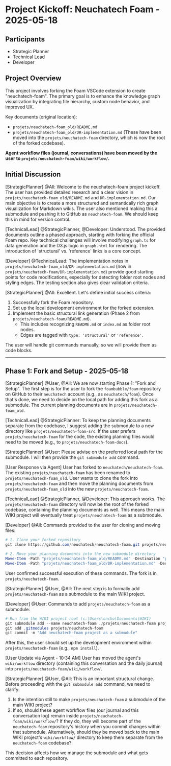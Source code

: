 # Project Kickoff: Neuchatech Foam - 2025-05-18

## Participants
- Strategic Planner
- Technical Lead
- Developer

## Project Overview
This project involves forking the Foam VSCode extension to create "neuchatech-foam". The primary goal is to enhance the knowledge graph visualization by integrating file hierarchy, custom node behavior, and improved UX.

Key documents (original location):
- `projets/neuchatech-foam_old/README.md`
- `projets/neuchatech-foam_old/DR-implementation.md`
(These have been moved into the `projets/neuchatech-foam` directory, which is now the root of the forked codebase).

**Agent workflow files (journal, conversations) have been moved by the user to `projets/neuchatech-foam/wiki/workflow/`.**

## Initial Discussion

[StrategicPlanner] @All: Welcome to the neuchatech-foam project kickoff. The user has provided detailed research and a clear vision in `projets/neuchatech-foam_old/README.md` and `DR-implementation.md`. Our main objective is to create a more structured and semantically rich graph visualization for Markdown wikis. The user also mentioned making this a submodule and pushing it to GitHub as `neuchatech-foam`. We should keep this in mind for version control.

[TechnicalLead] @StrategicPlanner, @Developer: Understood. The provided documents outline a phased approach, starting with forking the official Foam repo. Key technical challenges will involve modifying `graph.ts` for data generation and the D3.js logic in `graph.html` for rendering. The introduction of 'structural' vs. 'reference' links is a core concept.

[Developer] @TechnicalLead: The implementation notes in `projets/neuchatech-foam_old/DR-implementation.md` (now in `projets/neuchatech-foam/DR-implementation.md`) provide good starting points for code modifications, especially for detecting folder root nodes and styling edges. The testing section also gives clear validation criteria.

[StrategicPlanner] @All: Excellent. Let's define initial success criteria:
1. Successfully fork the Foam repository.
2. Set up the local development environment for the forked extension.
3. Implement the basic structural link generation (Phase 2 from `projets/neuchatech-foam/README.md`).
   - This includes recognizing `README.md` or `index.md` as folder root nodes.
   - Edges are tagged with `type: 'structural'` or `'reference'`.

The user will handle git commands manually, so we will provide them as code blocks.

---
## Phase 1: Fork and Setup - 2025-05-18

[StrategicPlanner] @User, @All: We are now starting Phase 1: "Fork and Setup".
The first step is for the user to fork the `foambubble/foam` repository on GitHub to their `neuchatech` account (e.g., as `neuchatech/foam`).
Once that's done, we need to decide on the local path for adding this fork as a submodule. The current planning documents are in `projets/neuchatech-foam_old`.

[TechnicalLead] @StrategicPlanner: To keep the planning documents separate from the codebase, I suggest adding the submodule to a new directory like `projets/neuchatech-foam-src`. If the user prefers `projets/neuchatech-foam` for the code, the existing planning files would need to be moved (e.g., to `projets/neuchatech-foam-docs`).

[StrategicPlanner] @User: Please advise on the preferred local path for the submodule. I will then provide the `git submodule add` command.

[User Response via Agent] User has forked to `neuchatech/neuchatech-foam`. The existing `projets/neuchatech-foam` has been renamed to `projets/neuchatech-foam_old`. User wants to clone the fork into `projets/neuchatech-foam` and then move the planning documents from `projets/neuchatech-foam_old` into the new `projets/neuchatech-foam`.

[TechnicalLead] @StrategicPlanner, @Developer: This approach works. The `projets/neuchatech-foam` directory will now be the root of the forked codebase, containing the planning documents as well. This means the main WIKI project will eventually treat `projets/neuchatech-foam` as a submodule.

[Developer] @All: Commands provided to the user for cloning and moving files:
```powershell
# 1. Clone your forked repository
git clone https://github.com/neuchatech/neuchatech-foam.git projets/neuchatech-foam

# 2. Move your planning documents into the new submodule directory
Move-Item -Path "projets/neuchatech-foam_old/README.md" -Destination "projets/neuchatech-foam/README.md"
Move-Item -Path "projets/neuchatech-foam_old/DR-implementation.md" -Destination "projets/neuchatech-foam/DR-implementation.md"
```
User confirmed successful execution of these commands. The fork is in `projets/neuchatech-foam`.

[StrategicPlanner] @User, @All: The next step is to formally add `projets/neuchatech-foam` as a submodule to the main WIKI project.

[Developer] @User: Commands to add `projets/neuchatech-foam` as a submodule:
```powershell
# Run from the WIKI project root (c:\Users\oncho\Documents\WIKI)
git submodule add --name neuchatech-foam ./projets/neuchatech-foam projets/neuchatech-foam
git add .gitmodules projets/neuchatech-foam
git commit -m "Add neuchatech-foam project as a submodule"
```
After this, the user should set up the development environment within `projets/neuchatech-foam` (e.g., `npm install`).

[User Update via Agent - 10:34 AM] User has moved the agent's `wiki/workflow` directory (containing this conversation and the daily journal) into `projets/neuchatech-foam/wiki/workflow/`.

[StrategicPlanner] @User, @All: This is an important structural change. Before proceeding with the `git submodule add` command, we need to clarify:
1.  Is the intention still to make `projets/neuchatech-foam` a submodule of the main WIKI project?
2.  If so, should these agent workflow files (our journal and this conversation log) remain inside `projets/neuchatech-foam/wiki/workflow/`? If they do, they will become part of the `neuchatech-foam` repository's history when you commit changes within that submodule.
    Alternatively, should they be moved back to the main WIKI project's `wiki/workflow/` directory to keep them separate from the `neuchatech-foam` codebase?

This decision affects how we manage the submodule and what gets committed to each repository.
